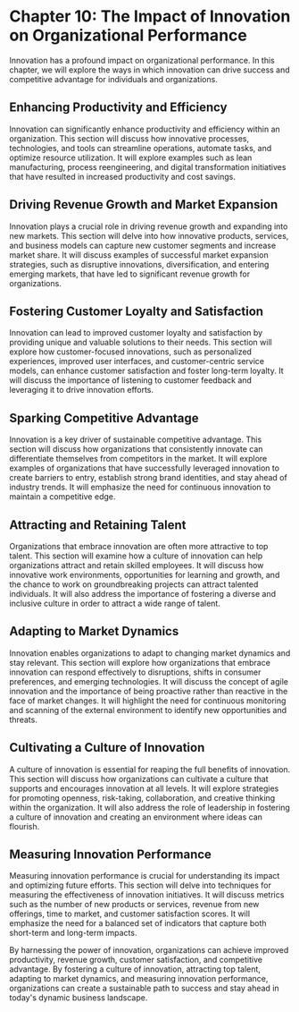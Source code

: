 Chapter 10: The Impact of Innovation on Organizational Performance
==================================================================

Innovation has a profound impact on organizational performance. In this chapter, we will explore the ways in which innovation can drive success and competitive advantage for individuals and organizations.

Enhancing Productivity and Efficiency
-------------------------------------

Innovation can significantly enhance productivity and efficiency within an organization. This section will discuss how innovative processes, technologies, and tools can streamline operations, automate tasks, and optimize resource utilization. It will explore examples such as lean manufacturing, process reengineering, and digital transformation initiatives that have resulted in increased productivity and cost savings.

Driving Revenue Growth and Market Expansion
-------------------------------------------

Innovation plays a crucial role in driving revenue growth and expanding into new markets. This section will delve into how innovative products, services, and business models can capture new customer segments and increase market share. It will discuss examples of successful market expansion strategies, such as disruptive innovations, diversification, and entering emerging markets, that have led to significant revenue growth for organizations.

Fostering Customer Loyalty and Satisfaction
-------------------------------------------

Innovation can lead to improved customer loyalty and satisfaction by providing unique and valuable solutions to their needs. This section will explore how customer-focused innovations, such as personalized experiences, improved user interfaces, and customer-centric service models, can enhance customer satisfaction and foster long-term loyalty. It will discuss the importance of listening to customer feedback and leveraging it to drive innovation efforts.

Sparking Competitive Advantage
------------------------------

Innovation is a key driver of sustainable competitive advantage. This section will discuss how organizations that consistently innovate can differentiate themselves from competitors in the market. It will explore examples of organizations that have successfully leveraged innovation to create barriers to entry, establish strong brand identities, and stay ahead of industry trends. It will emphasize the need for continuous innovation to maintain a competitive edge.

Attracting and Retaining Talent
-------------------------------

Organizations that embrace innovation are often more attractive to top talent. This section will examine how a culture of innovation can help organizations attract and retain skilled employees. It will discuss how innovative work environments, opportunities for learning and growth, and the chance to work on groundbreaking projects can attract talented individuals. It will also address the importance of fostering a diverse and inclusive culture in order to attract a wide range of talent.

Adapting to Market Dynamics
---------------------------

Innovation enables organizations to adapt to changing market dynamics and stay relevant. This section will explore how organizations that embrace innovation can respond effectively to disruptions, shifts in consumer preferences, and emerging technologies. It will discuss the concept of agile innovation and the importance of being proactive rather than reactive in the face of market changes. It will highlight the need for continuous monitoring and scanning of the external environment to identify new opportunities and threats.

Cultivating a Culture of Innovation
-----------------------------------

A culture of innovation is essential for reaping the full benefits of innovation. This section will discuss how organizations can cultivate a culture that supports and encourages innovation at all levels. It will explore strategies for promoting openness, risk-taking, collaboration, and creative thinking within the organization. It will also address the role of leadership in fostering a culture of innovation and creating an environment where ideas can flourish.

Measuring Innovation Performance
--------------------------------

Measuring innovation performance is crucial for understanding its impact and optimizing future efforts. This section will delve into techniques for measuring the effectiveness of innovation initiatives. It will discuss metrics such as the number of new products or services, revenue from new offerings, time to market, and customer satisfaction scores. It will emphasize the need for a balanced set of indicators that capture both short-term and long-term impacts.

By harnessing the power of innovation, organizations can achieve improved productivity, revenue growth, customer satisfaction, and competitive advantage. By fostering a culture of innovation, attracting top talent, adapting to market dynamics, and measuring innovation performance, organizations can create a sustainable path to success and stay ahead in today's dynamic business landscape.
